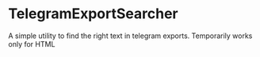 # TelegramExportSearcher
A simple utility to find the right text in telegram exports. Temporarily works only for HTML
